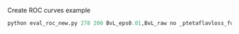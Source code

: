 Create ROC curves example
```python
python eval_roc_new.py 278 200 BvL_eps0.01,BvL_raw no _ptetaflavloss_focalloss_gamma25.0_adv_tr_eps0.01 0.001 -1 yes
```
